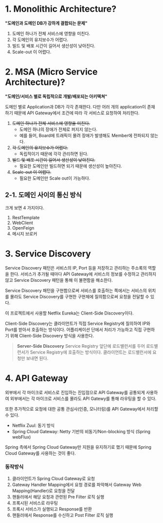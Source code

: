 # 1. Monolithic Architecture?

**"도메인과 도메인 DB가 강하게 결합되는 문제"**
1. 도메인 하나가 전체 서비스에 영향을 미친다.
2. 각 도메인의 유지보수가 어렵다.
3. 빌드 및 배포 시간이 길어서 생산성이 낮아진다.
4. Scale-out 이 어렵다.

# 2. MSA (Micro Service Architecture)?

**"도메인/서비스 별로 독립적으로 개발/배포되는 아키텍쳐"**

도메인 별로 Application과 DB가 각각 존재한다.
다만 어러 개의 application이 존재하기 때문에 API Gateway에서 조건에 따라 각 서비스로 요청하여 처리한다.

1. ~~도메인 하나가 전체 서비스에 영향을 미친다.~~
   - 도메인 하나의 장애가 전체로 퍼지지 않는다.
   - 예를 들어, Board에 트래픽이 몰려 장애가 발생해도 Member에 전파되지 않는다.
2. ~~각 도메인의 유지보수가 어렵다.~~
   - 독립적이기 때문에 각각 관리하면 된다.
3. ~~빌드 및 배포 시간이 길어서 생산성이 낮아진다.~~
   - 필요한 도메인만 빌드하면 되기 때문에 생산성이 높아진다.
4. ~~Scale-out 이 어렵다.~~
   - 필요한 도메인만 Scale out이 가능하다.

## 2-1. 도메인 사이의 통신 방식
크게 보면 4 가지이다.
1. RestTemplate
2. WebClient
3. OpenFeign
4. 메시지 브로커

# 3. Service Discovery

Service Discovery 패턴은 서비스의 IP, Port 등을 저장하고 관리하는 주소록의 역할을 한다.
서비스가 추가될 때마다 API Gateway에 서비스의 정보를 수정하고 관리하지 않고 Service Discovery 패턴을 통해 이 불편함을 해소한다.

Service Discovery 패턴을 구현함으로써 서비스를 호출하는 쪽에서는 서비스의 위치를 몰라도
Service Discovery를 구현한 구현체에 질의함으로써 요청을 전달할 수 있다.

이 프로젝트에서 사용할 Netflix Eureka는 Client-Side Discovery이다.

Client-Side Discovery는 클라이언트가 직접 Service Registry에 질의하여 IP와 Port를 받아서 호출하는 방식이다.
어플리케이션 단에서 처리가 가능하고 직접 구현하기 위해 Client-Side Discovery 방식을 사용한다.

> **Server-Side Discovery**
> Service Registry 앞단에 로드밸런서를 두어 로드밸런서가 Service Registry에 호출하는 방식이다.
> 클라이언트는 로드밸런서에 요청만 보내면 된다.

# 4. API Gateway

외부에서 각 마이크로 서비스로 진입하는 진입점으로 API Gateway를 공통되게 사용하여 외부에서는 각 마이크로 서비스를 몰라도 API Gatewy를 통해
라우팅을 할 수 있다.

또한 추가적으로 요청에 대한 공통 관심사(인증, 모니터링)를 API Gateway에서 처리할 수 있다.

- Netflix Zuul: 동기 방식
- Spring Cloud Gateway: Netty 기반의 비동기/Non-blocking 방식 (Spring webFlux)

Spring 측에서 Spring Cloud Gateway만 지원을 유지하기로 했기 때문에 Spring Cloud Gateway를 사용하는 것이 좋다.

### 동작방식
1. 클라이언트가 Spring Cloud Gateway로 요청
2. Gateway Handler Mapping에서 요청 경로를 파악해서 Gateway Web Mapping(Handler)로 요청을 전달
3. 핸들러에서 해당 요청과 관련된 Pre Filter 로직 실행
4. 프록시된 서비스로 라우팅
5. 프록시 서비스가 실행되고 Response를 반환
6. 핸들러에서 Response를 수신하고 Post Filter 로직 실행

